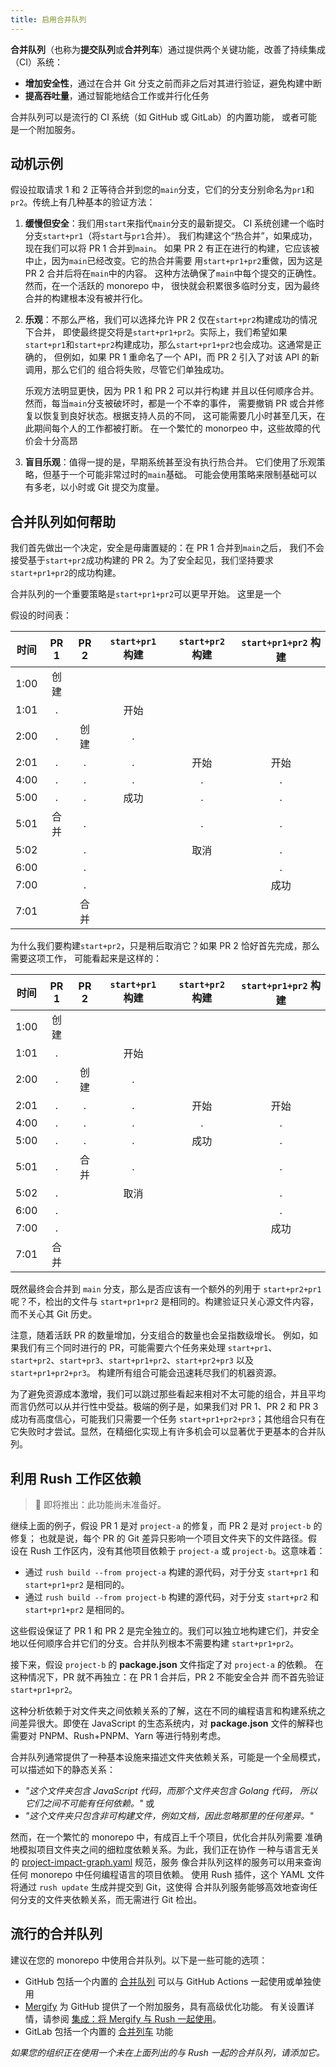 ```yaml
---
title: 启用合并队列
---
```


**合并队列**（也称为**提交队列**或**合并列车**）通过提供两个关键功能，改善了持续集成（CI）系统：

- **增加安全性**，通过在合并 Git 分支之前而非之后对其进行验证，避免构建中断
- **提高吞吐量**，通过智能地结合工作或并行化任务

合并队列可以是流行的 CI 系统（如 GitHub 或 GitLab）的内置功能，
或者可能是一个附加服务。

## 动机示例

假设拉取请求 1 和 2 正等待合并到您的`main`分支，它们的分支分别命名为`pr1`和`pr2`。传统上有几种基本的验证方法：

1. **缓慢但安全**：我们用`start`来指代`main`分支的最新提交。
   CI 系统创建一个临时分支`start+pr1`（将`start`与`pr1`合并）。
   我们构建这个“热合并”，如果成功，现在我们可以将 PR 1 合并到`main`。
   如果 PR 2 有正在进行的构建，它应该被中止，因为`main`已经改变。它的热合并需要
   用`start+pr1+pr2`重做，因为这是 PR 2 合并后将在`main`中的内容。
   这种方法确保了`main`中每个提交的正确性。然而，在一个活跃的 monorepo 中，
   很快就会积累很多临时分支，因为最终合并的构建根本没有被并行化。

2. **乐观**：不那么严格，我们可以选择允许 PR 2 仅在`start+pr2`构建成功的情况下合并，
   即使最终提交将是`start+pr1+pr2`。实际上，我们希望如果
   `start+pr1`和`start+pr2`构建成功，那么`start+pr1+pr2`也会成功。这通常是正确的，
   但例如，如果 PR 1 重命名了一个 API，而 PR 2 引入了对该 API 的新调用，那么它们的
   组合将失败，尽管它们单独成功。

   乐观方法明显更快，因为 PR 1 和 PR 2 可以并行构建
   并且以任何顺序合并。然而，每当`main`分支被破坏时，都是一个不幸的事件，
   需要撤销 PR 或合并修复以恢复到良好状态。根据支持人员的不同，
   这可能需要几小时甚至几天，在此期间每个人的工作都被打断。
   在一个繁忙的 monorpeo 中，这些故障的代价会十分高昂

3. **盲目乐观**：值得一提的是，早期系统甚至没有执行热合并。
   它们使用了乐观策略，但基于一个可能非常过时的`main`基础。
   可能会使用策略来限制基础可以有多老，以小时或 Git 提交为度量。

## 合并队列如何帮助

我们首先做出一个决定，安全是毋庸置疑的：在 PR 1 合并到`main`之后，
我们不会接受基于`start+pr2`成功构建的 PR 2。为了安全起见，我们坚持要求
`start+pr1+pr2`的成功构建。

合并队列的一个重要策略是`start+pr1+pr2`可以更早开始。
这里是一个

假设的时间表：

| 时间 | PR 1 | PR 2 | `start+pr1` 构建 | `start+pr2` 构建 | `start+pr1+pr2` 构建 |
| ---- | :--: | :--: | :--------------: | :--------------: | :------------------: |
| 1:00 | 创建 |      |                  |                  |                      |
| 1:01 |  .   |      |       开始       |                  |                      |
| 2:00 |  .   | 创建 |        .         |                  |                      |
| 2:01 |  .   |  .   |        .         |       开始       |         开始         |
| 4:00 |  .   |  .   |        .         |        .         |          .           |
| 5:00 |  .   |  .   |       成功       |        .         |          .           |
| 5:01 | 合并 |  .   |                  |        .         |          .           |
| 5:02 |      |  .   |                  |       取消       |          .           |
| 6:00 |      |  .   |                  |                  |          .           |
| 7:00 |      |  .   |                  |                  |         成功         |
| 7:01 |      | 合并 |                  |                  |                      |

为什么我们要构建`start+pr2`，只是稍后取消它？如果 PR 2 恰好首先完成，那么需要这项工作，
可能看起来是这样的：

| 时间 | PR 1 | PR 2 | `start+pr1` 构建 | `start+pr2` 构建 | `start+pr1+pr2` 构建 |
| ---- | :--: | :--: | :--------------: | :--------------: | :------------------: |
| 1:00 | 创建 |      |                  |                  |                      |
| 1:01 |  .   |      |       开始       |                  |                      |
| 2:00 |  .   | 创建 |        .         |                  |                      |
| 2:01 |  .   |  .   |        .         |       开始       |         开始         |
| 4:00 |  .   |  .   |        .         |        .         |          .           |
| 5:00 |  .   |  .   |        .         |       成功       |          .           |
| 5:01 |  .   | 合并 |        .         |                  |          .           |
| 5:02 |  .   |      |       取消       |                  |          .           |
| 6:00 |  .   |      |                  |                  |          .           |
| 7:00 |  .   |      |                  |                  |         成功         |
| 7:01 | 合并 |      |                  |                  |                      |

既然最终会合并到 `main` 分支，那么是否应该有一个额外的列用于 `start+pr2+pr1` 呢？不，检出的文件与 `start+pr1+pr2` 是相同的。构建验证只关心源文件内容，而不关心其 Git 历史。

注意，随着活跃 PR 的数量增加，分支组合的数量也会呈指数级增长。
例如，如果我们有三个同时进行的 PR，可能需要六个任务来处理
`start+pr1`、`start+pr2`、`start+pr3`、`start+pr1+pr2`、`start+pr2+pr3` 以及 `start+pr1+pr2+pr3`。
构建所有组合可能会迅速耗尽我们的机器资源。

为了避免资源成本激增，我们可以跳过那些看起来相对不太可能的组合，并且平均而言仍然可以从并行性中受益。极端的例子是，如果我们对 PR 1、PR 2 和 PR 3 成功有高度信心，可能我们只需要一个任务 `start+pr1+pr2+pr3`；其他组合只有在它失败时才尝试。显然，在精细化实现上有许多机会可以显著优于更基本的合并队列。

## 利用 Rush 工作区依赖

> 🚧 即将推出：此功能尚未准备好。

继续上面的例子，假设 PR 1 是对 `project-a` 的修复，而 PR 2 是对 `project-b` 的修复；
也就是说，每个 PR 的 Git 差异只影响一个项目文件夹下的文件路径。假设在 Rush 工作区内，没有其他项目依赖于 `project-a` 或 `project-b`。这意味着：

- 通过 `rush build --from project-a` 构建的源代码，对于分支 `start+pr1` 和 `start+pr1+pr2` 是相同的。
- 通过 `rush build --from project-b` 构建的源代码，对于分支 `start+pr2` 和 `start+pr1+pr2` 是相同的。

这些假设保证了 PR 1 和 PR 2 是完全独立的。我们可以独立地构建它们，并安全地以任何顺序合并它们的分支。合并队列根本不需要构建 `start+pr1+pr2`。

接下来，假设 `project-b` 的 **package.json** 文件指定了对 `project-a` 的依赖。
在这种情况下，PR 就不再独立：在 PR 1 合并后，PR 2 不能安全合并
而不首先验证 `start+pr1+pr2`。

这种分析依赖于对文件夹之间依赖关系的了解，这在不同的编程语言和构建系统之间差异很大。即使在 JavaScript 的生态系统内，对 **package.json** 文件的解释也需要对 PNPM、Rush+PNPM、Yarn 等进行特别考虑。

合并队列通常提供了一种基本设施来描述文件夹依赖关系，可能是一个全局模式，可以描述如下的静态关系：

- _"这个文件夹包含 JavaScript 代码，而那个文件夹包含 Golang 代码，
  所以它们之间不可能有任何依赖。"_ 或
- _"这个文件夹只包含非可构建文件，例如文档，因此忽略那里的任何差异。"_

然而，在一个繁忙的 monorepo 中，有成百上千个项目，优化合并队列需要
准确地模拟项目文件夹之间的细粒度依赖关系。为此，我们正在协作
一种与语言无关的
[project-impact-graph.yaml](https://github.com/tiktok/project-impact-graph) 规范，服务
像合并队列这样的服务可以用来查询任何 monorepo 中任何编程语言的项目依赖。
使用 Rush 插件，这个 YAML 文件将通过 `rush update` 生成并提交到 Git，这使得
合并队列服务能够高效地查询任何分支的文件夹依赖关系，而无需进行 Git 检出。

## 流行的合并队列

建议在您的 monorepo 中使用合并队列。以下是一些可能的选项：

- GitHub 包括一个内置的
  [合并队列](https://docs.github.com/en/repositories/configuring-branches-and-merges-in-your-repository/configuring-pull-request-merges/managing-a-merge-queue)
  可以与 GitHub Actions 一起使用或单独使用
- [Mergify](https://mergify.com/) 为 GitHub 提供了一个附加服务，具有高级优化功能。
  有关设置详情，请参阅 [集成：将 Mergify 与 Rush 一起使用](../integrations/mergify.md)。
- GitLab 包括一个内置的 [合并列车](https://docs.gitlab.com/ee/ci/pipelines/merge_trains.html) 功能

_如果您的组织正在使用一个未在上面列出的与 Rush 一起的合并队列，请添加它。_
